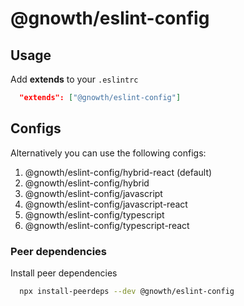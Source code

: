 # @gnowth/eslint-config

## Usage

Add **extends** to your `.eslintrc`

```json
  "extends": ["@gnowth/eslint-config"]
```

## Configs

Alternatively you can use the following configs:

1. @gnowth/eslint-config/hybrid-react (default)
2. @gnowth/eslint-config/hybrid
3. @gnowth/eslint-config/javascript
4. @gnowth/eslint-config/javascript-react
5. @gnowth/eslint-config/typescript
6. @gnowth/eslint-config/typescript-react

### Peer dependencies

Install peer dependencies

```bash
  npx install-peerdeps --dev @gnowth/eslint-config
```
